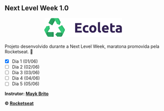 ## Next Level Week 1.0

<h4 align="center">
  <img src="assets/logo.svg" width="250px" />
</h4>

Projeto desenvolvido durante a Next Level Week, maratona promovida pela Rocketseat. 🚀

- [x] Dia 1 (01/06)
- [ ] Dia 2 (02/06)
- [ ] Dia 3 (03/06)
- [ ] Dia 4 (04/06)
- [ ] Dia 5 (05/06)

**Instrutor: [Mayk Brito](https://github.com/maykbrito)**

**&copy; [Rocketseat](https://rocketseat.com.br/)**